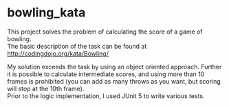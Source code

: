 # bowling_kata 

This project solves the problem of calculating the score of a game of bowling.\
The basic description of the task can be found at\
http://codingdojo.org/kata/Bowling/

My solution exceeds the task by using an object oriented approach. 
Further it is possible to calculate intermediate scores, and using more than 10 frames is prohibited (you can add as many throws as you want, but scoring will stop at the 10th frame).\
Prior to the logic implementation, I used JUnit 5 to write various tests.
